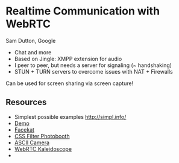 Realtime Communication with WebRTC
==================================
Sam Dutton, Google

* Chat and more
* Based on Jingle: XMPP extension for audio
* I peer to peer, but needs a server for signaling (~ handshaking)
* STUN + TURN servers to overcome issues with NAT + Firewalls

Can be used for screen sharing via screen capture!

Resources
---------
* Simplest possible examples <http://simpl.info/>
* [Demo](http://simpl.info/getusermedia/)
* [Facekat](http://www.shinydemos.com/facekat/)
* [CSS Filter Photobooth](http://html5-demos.appspot.com/static/getusermedia/photobooth.html)
* [ASCII Camera](http://idevelop.ro/ascii-camera/)
* [WebRTC Kaleidoscope](http://codepen.io/tholman/full/AkpBo)
* 